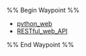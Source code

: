 %% Begin Waypoint %%
- [python_web](./python_web.md)
- [RESTful_web_API](./RESTful_web_API.md)

%% End Waypoint %%